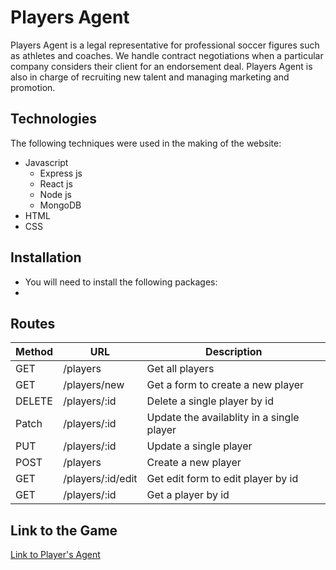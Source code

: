 
# Players Agent


Players Agent is a legal representative for professional soccer figures such as athletes and coaches. We handle contract negotiations when a particular company considers their client for an endorsement deal. Players Agent is also in charge of recruiting new talent and managing marketing and promotion.


## Technologies

The following techniques were used in the making of the website:

* Javascript
  * Express js
  * React js
  * Node js
  * MongoDB
* HTML
* CSS

## Installation

* You will need to install the following packages: 
*

## Routes

| Method | URL                   | Description                                   |
| ------ | --------------------- | --------------------------------------------- |
| GET    | /players              | Get all players                               |
| GET    | /players/new          | Get a form to create a new player             |
| DELETE | /players/:id          | Delete a single player by id                  |
| Patch  | /players/:id          | Update the availablity in a single player     |
| PUT    | /players/:id          | Update a single player                        |
| POST   | /players              | Create a new player                           |
| GET    | /players/:id/edit     | Get edit form to edit player by id            |
| GET    | /players/:id          | Get a player by id                            |

## Link to the Game

[Link to Player's Agent](https://enthusiastic-frog-rugby-shirt.cyclic.app/)
